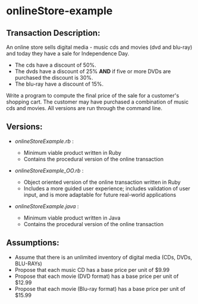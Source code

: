 # onlineStore-example

## Transaction Description: 

An online store sells digital media - music cds and movies (dvd and blu-ray) and today they have a sale for Independence Day. 
* The cds have a discount of 50%. 
* The dvds have a discount of 25% **AND** if five or more DVDs are purchased the discount is 30%. 
* The blu-ray have a discount of 15%. 

Write a program to compute the final price of the sale for a customer's shopping cart. The customer may have purchased a combination of music cds and movies. All versions are run through the command line.

## Versions:

  * _onlineStoreExample.rb_ : 
    * Minimum viable product written in Ruby
    * Contains the procedural version of the online transaction
    
  * _onlineStoreExample_OO.rb_ : 
    * Object oriented version of the online transaction written in Ruby
    * Includes a more guided user experience; includes validation of user input, and is more adaptable for future real-world applications
    
  * _onlineStoreExample.java_ : 
    * Minimum viable product written in Java
    * Contains the procedural version of the online transaction

## Assumptions:

* Assume that there is an unlimited inventory of digital media (CDs, DVDs, BLU-RAYs)
* Propose that each music CD has a base price per unit of $9.99
* Propose that each movie (DVD format) has a base price per unit of $12.99
* Propose that each movie (Blu-ray format) has a base price per unit of $15.99
